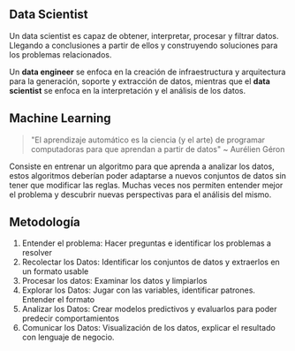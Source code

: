 ## Data Scientist

Un data scientist es capaz de obtener, interpretar, procesar y filtrar datos. Llegando a conclusiones a partir de ellos y construyendo soluciones para los problemas relacionados.

Un **data engineer** se enfoca en la creación de infraestructura y arquitectura para la generación, soporte y extracción de datos, mientras que el **data scientist** se enfoca en la interpretación y el análisis de los datos.

## Machine Learning

> "El aprendizaje automático es la ciencia (y el arte) de programar computadoras para que aprendan a partir de datos" ~ Aurélien Géron

Consiste en entrenar un algoritmo para que aprenda a analizar los datos, estos algoritmos deberían poder adaptarse a nuevos conjuntos de datos sin tener que modificar las reglas. Muchas veces nos permiten entender mejor el problema y descubrir nuevas perspectivas para el análisis del mismo.

## Metodología

1. Entender el problema: Hacer preguntas e identificar los problemas a resolver
2. Recolectar los Datos: Identificar los conjuntos de datos y extraerlos en un formato usable
3. Procesar los datos: Examinar los datos y limpiarlos
4. Explorar los Datos: Jugar con las variables, identificar patrones. Entender el formato
5. Analizar los Datos: Crear modelos predictivos y evaluarlos para poder predecir comportamientos
6. Comunicar los Datos: Visualización de los datos, explicar el resultado con lenguaje de negocio.
